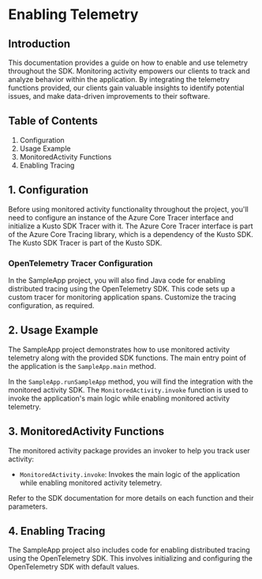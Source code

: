 # Enabling Telemetry

## Introduction

This documentation provides a guide on how to enable and use telemetry throughout the SDK. Monitoring activity empowers our clients to track and analyze behavior within the application. By integrating the telemetry functions provided, our clients gain valuable insights to identify potential issues, and make data-driven improvements to their software.

## Table of Contents

1. Configuration
2. Usage Example
3. MonitoredActivity Functions
4. Enabling Tracing


## 1. Configuration

Before using monitored activity functionality throughout the project, you'll need to configure an instance of the Azure Core Tracer interface and initialize a Kusto SDK Tracer with it. The Azure Core Tracer interface is part of the Azure Core Tracing library, which is a dependency of the Kusto SDK. The Kusto SDK Tracer is part of the Kusto SDK.

### OpenTelemetry Tracer Configuration

In the SampleApp project, you will also find Java code for enabling distributed tracing using the OpenTelemetry SDK. This code sets up a custom tracer for monitoring application spans. Customize the tracing configuration, as required.

## 2. Usage Example

The SampleApp project demonstrates how to use monitored activity telemetry along with the provided SDK functions. The main entry point of the application is the `SampleApp.main` method.

In the `SampleApp.runSampleApp` method, you will find the integration with the monitored activity SDK. The `MonitoredActivity.invoke` function is used to invoke the application's main logic while enabling monitored activity telemetry.

## 3. MonitoredActivity  Functions

The monitored activity package provides an invoker to help you track user activity:

- `MonitoredActivity.invoke`: Invokes the main logic of the application while enabling monitored activity telemetry.

Refer to the SDK documentation for more details on each function and their parameters.

## 4. Enabling Tracing

The SampleApp project also includes code for enabling distributed tracing using the OpenTelemetry SDK. This involves initializing and configuring the OpenTelemetry SDK with default values.

